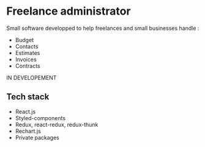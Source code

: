 # Freelance administrator

Small software developped to help freelances and small businesses handle :

- Budget
- Contacts
- Estimates
- Invoices
- Contracts

IN DEVELOPEMENT

## Tech stack

- React.js
- Styled-components
- Redux, react-redux, redux-thunk
- Rechart.js
- Private packages
